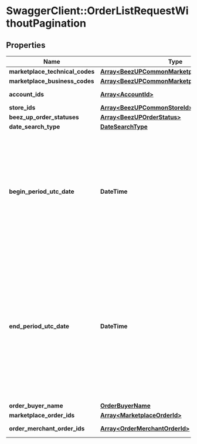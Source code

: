 # SwaggerClient::OrderListRequestWithoutPagination

## Properties
Name | Type | Description | Notes
------------ | ------------- | ------------- | -------------
**marketplace_technical_codes** | [**Array&lt;BeezUPCommonMarketplaceTechnicalCode&gt;**](BeezUPCommonMarketplaceTechnicalCode.md) |  | [optional] 
**marketplace_business_codes** | [**Array&lt;BeezUPCommonMarketplaceBusinessCode&gt;**](BeezUPCommonMarketplaceBusinessCode.md) |  | [optional] 
**account_ids** | [**Array&lt;AccountId&gt;**](AccountId.md) | Account Id list | [optional] 
**store_ids** | [**Array&lt;BeezUPCommonStoreId&gt;**](BeezUPCommonStoreId.md) | Store Id list | [optional] 
**beez_up_order_statuses** | [**Array&lt;BeezUPOrderStatus&gt;**](BeezUPOrderStatus.md) |  | [optional] 
**date_search_type** | [**DateSearchType**](DateSearchType.md) |  | [optional] 
**begin_period_utc_date** | **DateTime** | The begin period you want to make the search. \\ The period MUST not be greater than 30 days. The begin period MUST be lower than the end period.  | 
**end_period_utc_date** | **DateTime** | The end period of you search. \\ The period MUST not be greater than 30 days. \\ The end period MUST be greater than the begin period. The end period MUST be lower to the current date.  | 
**order_buyer_name** | [**OrderBuyerName**](OrderBuyerName.md) |  | [optional] 
**marketplace_order_ids** | [**Array&lt;MarketplaceOrderId&gt;**](MarketplaceOrderId.md) |  | [optional] 
**order_merchant_order_ids** | [**Array&lt;OrderMerchantOrderId&gt;**](OrderMerchantOrderId.md) | Merchant order id list | [optional] 


